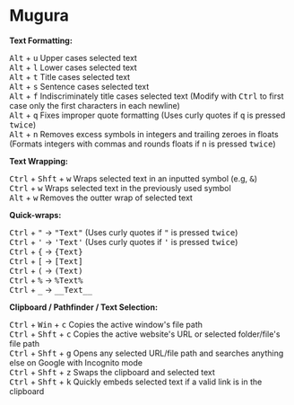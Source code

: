 # Mugura
**Text Formatting:**  

<kbd>Alt</kbd> + <kbd>u</kbd> Upper cases selected text  
<kbd>Alt</kbd> + <kbd>l</kbd> Lower cases selected text  
<kbd>Alt</kbd> + <kbd>t</kbd> Title cases selected text  
<kbd>Alt</kbd> + <kbd>s</kbd> Sentence cases selected text  
<kbd>Alt</kbd> + <kbd>f</kbd> Indiscriminately title cases selected text (Modify with <kbd>Ctrl</kbd> to first case only the first characters in each newline)  
<kbd>Alt</kbd> + <kbd>q</kbd> Fixes improper quote formatting (Uses curly quotes if <kbd>q</kbd> is pressed <kbd>twice</kbd>)  
<kbd>Alt</kbd> + <kbd>n</kbd> Removes excess symbols in integers and trailing zeroes in floats (Formats integers with commas and rounds floats if <kbd>n</kbd> is pressed <kbd>twice</kbd>)  
  

**Text Wrapping:**  

<kbd>Ctrl</kbd> + <kbd>Shft</kbd> + <kbd>w</kbd> Wraps selected text in an inputted symbol (e.g, <kbd>&</kbd>)  
<kbd>Ctrl</kbd> + <kbd>w</kbd> Wraps selected text in the previously used symbol  
<kbd>Alt</kbd> + <kbd>w</kbd> Removes the outter wrap of selected text  
  

**Quick-wraps:**  

<kbd>Ctrl</kbd> + <kbd>"</kbd> -> <kbd>"Text"</kbd> (Uses curly quotes if <kbd>"</kbd> is pressed <kbd>twice</kbd>)  
<kbd>Ctrl</kbd> + <kbd>'</kbd> -> <kbd>'Text'</kbd> (Uses curly quotes if <kbd>'</kbd> is pressed <kbd>twice</kbd>)  
<kbd>Ctrl</kbd> + <kbd>{</kbd> -> <kbd>{Text}</kbd>  
<kbd>Ctrl</kbd> + <kbd>[</kbd> -> <kbd>[Text]</kbd>  
<kbd>Ctrl</kbd> + <kbd>(</kbd> -> <kbd>(Text)</kbd>  
<kbd>Ctrl</kbd> + <kbd>%</kbd> -> <kbd>%Text%</kbd>  
<kbd>Ctrl</kbd> + <kbd>_</kbd> -> <kbd>\_\_Text\_\_</kbd>  
  

**Clipboard / Pathfinder / Text Selection:**  

<kbd>Ctrl</kbd> + <kbd>Win</kbd> + <kbd>c</kbd> Copies the active window's file path  
<kbd>Ctrl</kbd> + <kbd>Shft</kbd> + <kbd>c</kbd> Copies the active website's URL or selected folder/file's file path  
<kbd>Ctrl</kbd> + <kbd>Shft</kbd> + <kbd>g</kbd> Opens any selected URL/file path and searches anything else on Google with Incognito mode  
<kbd>Ctrl</kbd> + <kbd>Shft</kbd> + <kbd>z</kbd> Swaps the clipboard and selected text  
<kbd>Ctrl</kbd> + <kbd>Shft</kbd> + <kbd>k</kbd> Quickly embeds selected text if a valid link is in the clipboard  
